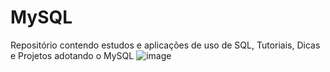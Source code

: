 # MySQL

Repositório contendo estudos e aplicações de uso de SQL, Tutoriais, Dicas e Projetos adotando o MySQL
![image](https://user-images.githubusercontent.com/92057489/236868801-ee3e0983-9488-4464-9f37-ee8edae8e11c.png)

